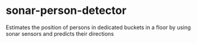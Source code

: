 # sonar-person-detector
Estimates the position of persons in dedicated buckets in a floor by using sonar sensors and predicts their directions
